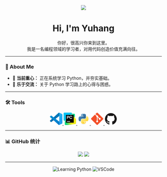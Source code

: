 <div align="center">
  <img src="https://media.giphy.com/media/hvRJCLFzcasrR4ia7z/giphy.gif" width="28">
  <h1>Hi, I'm Yuhang</h1>
</div>

<div align="center">
你好，很高兴你来到这里。 <br>
我是一名编程领域的学习者，对用代码创造价值充满向往。
</div>

---

### 🚀 About Me

* 🔭 **当前重心：** 正在系统学习 Python，并夯实基础。
* 🤔 **乐于交流：** 关于 Python 学习路上的心得与困惑。

---

### 🛠️ Tools

<p align="center">
  <a href="https://code.visualstudio.com/" target="_blank" rel="noreferrer">
    <img src="https://raw.githubusercontent.com/devicons/devicon/master/icons/vscode/vscode-original.svg" alt="vscode" width="40" height="40"/>
  </a>
  <a href="https://www.jetbrains.com/pycharm/" target="_blank" rel="noreferrer">
    <img src="https://raw.githubusercontent.com/devicons/devicon/master/icons/pycharm/pycharm-original.svg" alt="pycharm" width="40" height="40"/>
  </a>
  <a href="https://www.python.org" target="_blank" rel="noreferrer">
    <img src="https://raw.githubusercontent.com/devicons/devicon/master/icons/python/python-original.svg" alt="python" width="40" height="40"/>
  </a>
  <a href="https://git-scm.com/" target="_blank" rel="noreferrer">
      <img src="https://raw.githubusercontent.com/devicons/devicon/master/icons/git/git-original.svg" alt="git" width="40" height="40"/>
  </a>
  <a href="https://github.com/" target="_blank" rel="noreferrer">
    <img src="https://raw.githubusercontent.com/devicons/devicon/master/icons/github/github-original.svg" alt="github" width="40" height="40"/>
  </a>
</p>

---

### 📊 GitHub 统计

<div align="center">
  <img src="https://github-readme-stats-three-alpha-61.vercel.app/api?username=YuhangHere&show_icons=true&theme=tokyonight&include_all_commits=true&count_private=true" width="35%" />
  <img src="https://github-readme-stats-three-alpha-61.vercel.app/api/top-langs/?username=YuhangHere&theme=tokyonight&layout=compact" width="38%" />
</div>

---

<p align="center">
  <img alt="Learning Python" src="https://img.shields.io/badge/Learning-Python-green?style=for-the-badge&logo=python&logoColor=white">
  <img alt="VSCode" src="https://img.shields.io/badge/VSCode-blue?style=for-the-badge">
</p>
